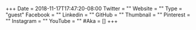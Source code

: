 +++
Date = 2018-11-17T17:47:20-08:00
Twitter = ""
Website = ""
Type = "guest"
Facebook = ""
Linkedin = ""
GitHub = ""
Thumbnail = ""
Pinterest = ""
Instagram = ""
YouTube = ""
#Aka = []
+++
